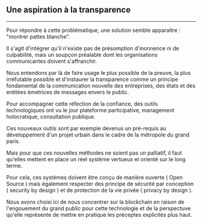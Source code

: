 ## Une aspiration à la transparence
---

Pour répondre à cette problématique, une solution semble apparaitre : "montrer pattes blanche".

Il s'agit d'intégrer qu'il n'existe pas de présomption d'inonnence ni de culpabilité, mais un soupçon préalable dont les organisations communicantes doivent s'affranchir. 

Nous entendons par là de faire usage le plus possible de la preuve, la plus irréfutable possible et d'instaurer la transparence comme un principe fondamental de la communication nouvelle des entreprises, des états et des entitées émetrices de messages envers le public.

Pour accompagner cette réfection de la confiance, des outils technologiques ont vu le jour  plateforme participative, management holocratique, consultation publique.

Ces nouveaux outils sont par exemple devenus un pré-requis au développement d'un projet urbain dans le cadre de la métropole du grand paris.

Mais pour que ces nouvelles méthodes ne soient pas un palliatif, il faut qu'elles mettent en place un réel système vertueux et orienté sur le long terme.

Pour cela, ces systèmes doivent être conçu de manière ouverte ( Open Source ) mais également respecter des principe de sécurité par conception ( security by design ) et de protection de la vie privée ( privacy by design ).
 
 Nous avons choisi ici de nous concentrer sur la blockchain en raison de l'engouement du grand public pour cette technologie et de la perspectuve qu'elle représente de mettre en pratique les préceptes explicités plus haut.
